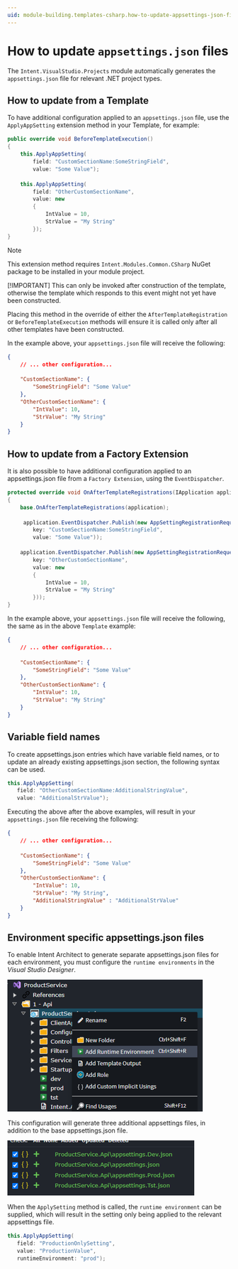 ```yaml
---
uid: module-building.templates-csharp.how-to-update-appsettings-json-files
---
```

# How to update `appsettings.json` files

The `Intent.VisualStudio.Projects` module automatically generates the `appsettings.json` file for relevant .NET project types.

## How to update from a Template

To have additional configuration applied to an `appsettings.json` file, use the `ApplyAppSetting` extension method in your Template, for example:

```csharp
public override void BeforeTemplateExecution()
{
    this.ApplyAppSetting(
        field: "CustomSectionName:SomeStringField",
        value: "Some Value");

    this.ApplyAppSetting(
        field: "OtherCustomSectionName",
        value: new
        {
            IntValue = 10,
            StrValue = "My String"
        });
}
```

> [!NOTE]
> This extension method requires `Intent.Modules.Common.CSharp` NuGet package to be installed in your module project.
>
> [!IMPORTANT]
> This can only be invoked after construction of the template, otherwise the template which responds to this event might not yet have been constructed.
> 
> Placing this method in the override of either the `AfterTemplateRegistration` or `BeforeTemplateExecution` methods will ensure it is called only after all other templates have been constructed.

In the example above, your `appsettings.json` file will receive the following:

```json
{
    // ... other configuration...

    "CustomSectionName": {
        "SomeStringField": "Some Value"
    },
    "OtherCustomSectionName": {
        "IntValue": 10,
        "StrValue": "My String"
    }
}
```

## How to update from a Factory Extension

It is also possible to have additional configuration applied to an appsettings.json file from a `Factory Extension`, using the `EventDispatcher`.

``` csharp
protected override void OnAfterTemplateRegistrations(IApplication application)
{
    base.OnAfterTemplateRegistrations(application);
    
     application.EventDispatcher.Publish(new AppSettingRegistrationRequest(
        key: "CustomSectionName:SomeStringField",
        value: "Some Value"));

    application.EventDispatcher.Publish(new AppSettingRegistrationRequest(
        key: "OtherCustomSectionName",
        value: new
        {
            IntValue = 10,
            StrValue = "My String"
        }));
}
```

In the example above, your `appsettings.json` file will receive the following, the same as in the above `Template` example:

```json
{
    // ... other configuration...

    "CustomSectionName": {
        "SomeStringField": "Some Value"
    },
    "OtherCustomSectionName": {
        "IntValue": 10,
        "StrValue": "My String"
    }
}
```

## Variable field names

To create appsettings.json entries which have variable field names, or to update an already existing appsettings.json section, the following syntax can be used.

``` csharp
this.ApplyAppSetting(
   field: "OtherCustomSectionName:AdditionalStringValue",
   value: "AdditionalStrValue");
```

Executing the above after the above examples, will result in your `appsettings.json` file receiving the following:

```json
{
    // ... other configuration...

    "CustomSectionName": {
        "SomeStringField": "Some Value"
    },
    "OtherCustomSectionName": {
        "IntValue": 10,
        "StrValue": "My String",
        "AdditionalStringValue" : "AdditionalStrValue"
    }
}
```

## Environment specific appsettings.json files

To enable Intent Architect to generate separate appsettings.json files for each environment, you must configure the `runtime environments` in the *Visual Studio Designer*.

![Runtime environments](images/runtime-environments.png)

This configuration will generate three additional appsettings files, in addition to the base appsettings.json file.

![Appsettings generation](images/appsettings-generation.png)

When the `ApplySetting` method is called, the `runtime environment` can be supplied, which will result in the setting only being applied to the relevant appsettings file.

``` csharp
this.ApplyAppSetting(
   field: "ProductionOnlySetting",
   value: "ProductionValue",
   runtimeEnvironment: "prod");
```
